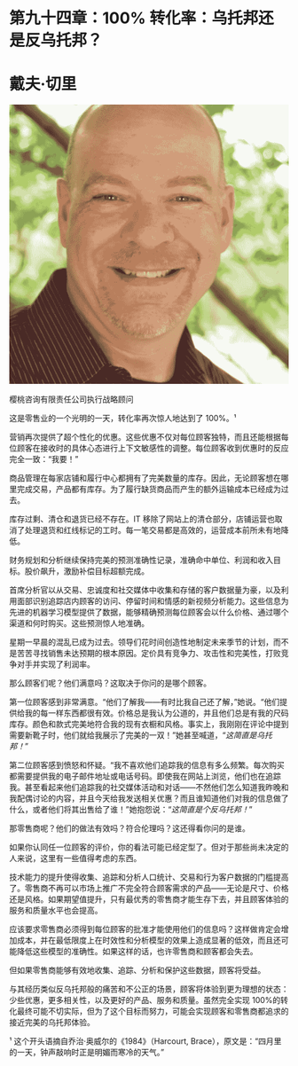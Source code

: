 # 第九十四章：100% 转化率：乌托邦还是反乌托邦？

# 戴夫·切里

![](img/Dave_Cherry.png)

樱桃咨询有限责任公司执行战略顾问

这是零售业的一个光明的一天，转化率再次惊人地达到了 100%。¹

营销再次提供了超个性化的优惠。这些优惠不仅对每位顾客独特，而且还能根据每位顾客在接收时的具体心态进行上下文敏感性的调整。每位顾客收到优惠时的反应完全一致：“我要！”

商品管理在每家店铺和履行中心都拥有了完美数量的库存。因此，无论顾客想在哪里完成交易，产品都有库存。为了履行缺货商品而产生的额外运输成本已经成为过去。

库存过剩、清仓和退货已经不存在。IT 移除了网站上的清仓部分，店铺运营也取消了处理退货和红线标记的工时。每一笔交易都是高效的，运营成本前所未有地降低。

财务规划和分析继续保持完美的预测准确性记录，准确命中单位、利润和收入目标。股价飙升，激励补偿目标超额完成。

首席分析官以从交易、忠诚度和社交媒体中收集和存储的客户数据量为豪，以及利用面部识别追踪店内顾客的访问、停留时间和情感的新视频分析能力。这些信息为先进的机器学习模型提供了数据，能够精确预测每位顾客会以什么价格、通过哪个渠道和何时购买。这些预测惊人地准确。

星期一早晨的混乱已成为过去。领导们花时间创造性地制定未来季节的计划，而不是苦苦寻找销售未达预期的根本原因。定价具有竞争力、攻击性和完美性，打败竞争对手并实现了利润率。

那么顾客们呢？他们满意吗？这取决于你问的是哪个顾客。

第一位顾客感到非常满意。“他们了解我——有时比我自己还了解，”她说。“他们提供给我的每一样东西都很有效。价格总是我认为公道的，并且他们总是有我的尺码库存。颜色和款式完美地符合我的现有衣橱和风格。事实上，我刚刚在评论中提到需要新靴子时，他们就给我展示了完美的一双！”她甚至喊道，“*这简直是乌托邦！*”

第二位顾客感到愤怒和怀疑。“我不喜欢他们追踪我的信息有多么频繁。每次购买都需要提供我的电子邮件地址或电话号码。即使我在网站上浏览，他们也在追踪我。甚至看起来他们追踪我的社交媒体活动和对话——不然他们怎么知道我昨晚和我配偶讨论的内容，并且今天给我发送相关优惠？而且谁知道他们对我的信息做了什么，或者他们将其出售给了谁！”她抱怨说：“*这简直是个反乌托邦！*”

那零售商呢？他们的做法有效吗？符合伦理吗？这还得看你问的是谁。

如果你认同任一位顾客的评价，你的看法可能已经定型了。但对于那些尚未决定的人来说，这里有一些值得考虑的东西。

技术能力的提升使得收集、追踪和分析人口统计、交易和行为客户数据的门槛提高了。零售商不再可以市场上推广不完全符合顾客需求的产品——无论是尺寸、价格还是风格。如果期望值提升，只有最优秀的零售商才能生存下去，并且顾客体验的服务和质量水平也会提高。

应该要求零售商必须得到每位顾客的批准才能使用他们的信息吗？这样做肯定会增加成本，并在最低限度上在时效性和分析模型的效果上造成显著的低效，而且还可能降低这些模型的准确性。如果这样的话，也许零售商和顾客都会失去。

但如果零售商能够有效地收集、追踪、分析和保护这些数据，顾客将受益。

与其经历类似反乌托邦般的痛苦和不公正的场景，顾客将体验到更为理想的状态：少些优惠，更多相关性，以及更好的产品、服务和质量。虽然完全实现 100%的转化最终可能不切实际，但为了这个目标而努力，可能会实现顾客和零售商都追求的接近完美的乌托邦体验。

¹ 这个开头语摘自乔治·奥威尔的《1984》（Harcourt, Brace），原文是：“四月里的一天，钟声敲响时正是明媚而寒冷的天气。”
